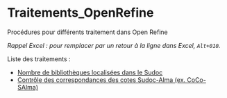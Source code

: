 # Traitements_OpenRefine

Procédures pour différents traitement dans Open Refine

_Rappel Excel : pour remplacer par un retour à la ligne dans Excel, `Alt+010`._

Liste des traitements :
* [Nombre de bibliothèques localisées dans le Sudoc](./nb_bib_loc_sudoc.md)
* [Contrôle des correspondances des cotes Sudoc-Alma (ex. CoCo-SAlma)](./ctrl_corr_cot_sudoc_alma.md)
